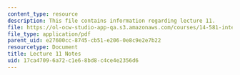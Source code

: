 ```yaml
---
content_type: resource
description: This file contains information regarding lecture 11.
file: https://ol-ocw-studio-app-qa.s3.amazonaws.com/courses/14-581-international-economics-i-spring-2013/17ca47096a72c1e68bd8c4ce4e2356d6_MIT14_581S13_classnotes11.pdf
file_type: application/pdf
parent_uid: e27600cc-8745-cb51-e206-0e8c9e2e7b22
resourcetype: Document
title: Lecture 11 Notes
uid: 17ca4709-6a72-c1e6-8bd8-c4ce4e2356d6
---
```

